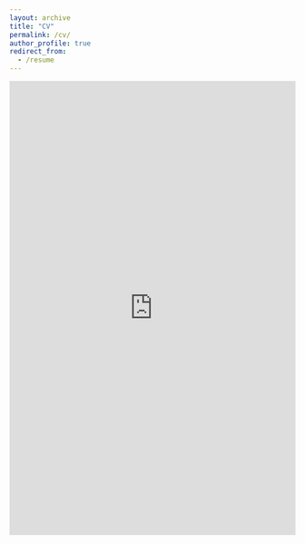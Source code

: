 ```yaml
---
layout: archive
title: "CV"
permalink: /cv/
author_profile: true
redirect_from:
  - /resume
---
```


<iframe src="https://docs.google.com/gview?url=zoey-rw.github.io/images/Werbin_CV_May2020.pdf&embedded=true" style="width:100%; height:800px;" frameborder="0">
